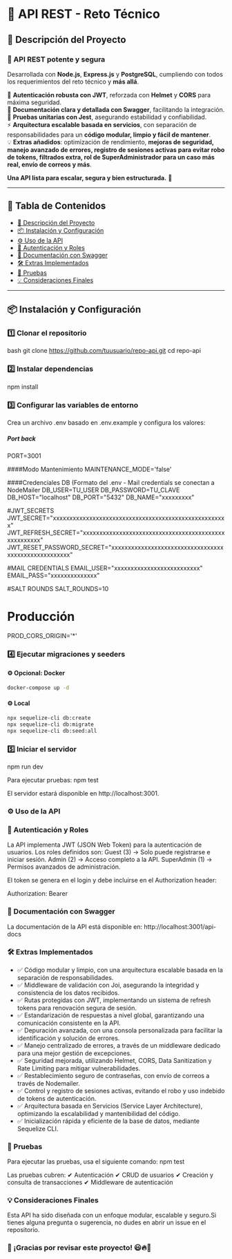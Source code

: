 # 🚀 API REST - Reto Técnico

## 📌 Descripción del Proyecto

### 🚀 API REST potente y segura  

Desarrollada con **Node.js**, **Express.js** y **PostgreSQL**, cumpliendo con todos los requerimientos del reto técnico y **más allá**.  

🔐 **Autenticación robusta con JWT**, reforzada con **Helmet** y **CORS** para máxima seguridad.  
📑 **Documentación clara y detallada con Swagger**, facilitando la integración.  
🧪 **Pruebas unitarias con Jest**, asegurando estabilidad y confiabilidad.  
⚡ **Arquitectura escalable basada en servicios**, con separación de responsabilidades para un **código modular, limpio y fácil de mantener**.  
💡 **Extras añadidos**: optimización de rendimiento, **mejoras de seguridad, manejo avanzado de errores, registro de sesiones activas para evitar robo de tokens, filtrados extra, rol de SuperAdministrador para un caso más real, envío de correos y más**.  

**Una API lista para escalar, segura y bien estructurada.** 🚀  


---

## 📖 Tabla de Contenidos

- [📌 Descripción del Proyecto](#descripcion-del-proyecto)
- [📦 Instalación y Configuración](#instalacion-y-configuracion)
- [⚙️ Uso de la API](#uso-de-la-api)
- [🔑 Autenticación y Roles](#autenticacion-y-roles)
- [📜 Documentación con Swagger](#documentacion-con-swagger)
- [🛠️ Extras Implementados](#extras-implementados)
- [🧪 Pruebas](#pruebas)
- [💡 Consideraciones Finales](#consideraciones-finales)

---


## 📦 Instalación y Configuración

### 1️⃣ **Clonar el repositorio**
bash
git clone https://github.com/tuusuario/repo-api.git
cd repo-api

### 2️⃣ Instalar dependencias

npm install

### 3️⃣ Configurar las variables de entorno

Crea un archivo .env basado en .env.example y configura los valores:

##### Port back
PORT=3001

####Modo Mantenimiento
MAINTENANCE_MODE='false'

####Credenciales DB (Formato del .env - Mail credentials se conectan a NodeMailer
DB_USER=TU_USER
DB_PASSWORD=TU_CLAVE
DB_HOST="localhost"
DB_PORT="5432"
DB_NAME="xxxxxxxxx"

#JWT_SECRETS
JWT_SECRET="xxxxxxxxxxxxxxxxxxxxxxxxxxxxxxxxxxxxxxxxxxxxxxxxxxxxx"
JWT_REFRESH_SECRET="xxxxxxxxxxxxxxxxxxxxxxxxxxxxxxxxxxxxxxxxxxxxxxxxxxxxx"
JWT_RESET_PASSWORD_SECRET="xxxxxxxxxxxxxxxxxxxxxxxxxxxxxxxxxxxxxxxxxxxxxxxxxxxxx"

#MAIL CREDENTIALS
EMAIL_USER="xxxxxxxxxxxxxxxxxxxxxxxxxx"
EMAIL_PASS="xxxxxxxxxxxxxx"

#SALT ROUNDS
SALT_ROUNDS=10

# Producción
PROD_CORS_ORIGIN='*'


### 4️⃣ Ejecutar migraciones y seeders
#### ⚙️ Opcional: Docker
```sh
docker-compose up -d
````` 

#### ⚙️ Local
```sh
npx sequelize-cli db:create
npx sequelize-cli db:migrate
npx sequelize-cli db:seed:all
`````

### 5️⃣ Iniciar el servidor
npm run dev

Para ejecutar pruebas:
npm test

El servidor estará disponible en http://localhost:3001.

### ⚙️ Uso de la API

### 🔑 Autenticación y Roles

La API implementa JWT (JSON Web Token) para la autenticación de usuarios. Los roles definidos son:
Guest (3) → Solo puede registrarse e iniciar sesión.
Admin (2) → Acceso completo a la API.
SuperAdmin (1) → Permisos avanzados de administración.

El token se genera en el login y debe incluirse en el Authorization header:

Authorization: Bearer <token>

### 📜 Documentación con Swagger

La documentación de la API está disponible en:
http://localhost:3001/api-docs

### 🛠️ Extras Implementados

- ✅ Código modular y limpio, con una arquitectura escalable basada en la separación de responsabilidades.
- ✅ Middleware de validación con Joi, asegurando la integridad y consistencia de los datos recibidos.
- ✅ Rutas protegidas con JWT, implementando un sistema de refresh tokens para renovación segura de sesión.
- ✅ Estandarización de respuestas a nivel global, garantizando una comunicación consistente en la API.
- ✅ Depuración avanzada, con una consola personalizada para facilitar la identificación y solución de errores.
- ✅ Manejo centralizado de errores, a través de un middleware dedicado para una mejor gestión de excepciones.
- ✅ Seguridad mejorada, utilizando Helmet, CORS, Data Sanitization y Rate Limiting para mitigar vulnerabilidades.
- ✅ Restablecimiento seguro de contraseñas, con envío de correos a través de Nodemailer.
- ✅ Control y registro de sesiones activas, evitando el robo y uso indebido de tokens de autenticación.
- ✅ Arquitectura basada en Servicios (Service Layer Architecture), optimizando la escalabilidad y mantenibilidad del código.
- ✅ Inicialización rápida y eficiente de la base de datos, mediante Sequelize CLI.


### 🧪 Pruebas
Para ejecutar las pruebas, usa el siguiente comando:
npm test

Las pruebas cubren:
✔ Autenticación
✔ CRUD de usuarios
✔ Creación y consulta de transacciones
✔ Middleware de autenticación

### 💡 Consideraciones Finales
Esta API ha sido diseñada con un enfoque modular, escalable y seguro.Si tienes alguna pregunta o sugerencia, no dudes en abrir un issue en el repositorio.

### 🚀 ¡Gracias por revisar este proyecto! 😃🔥🚀


